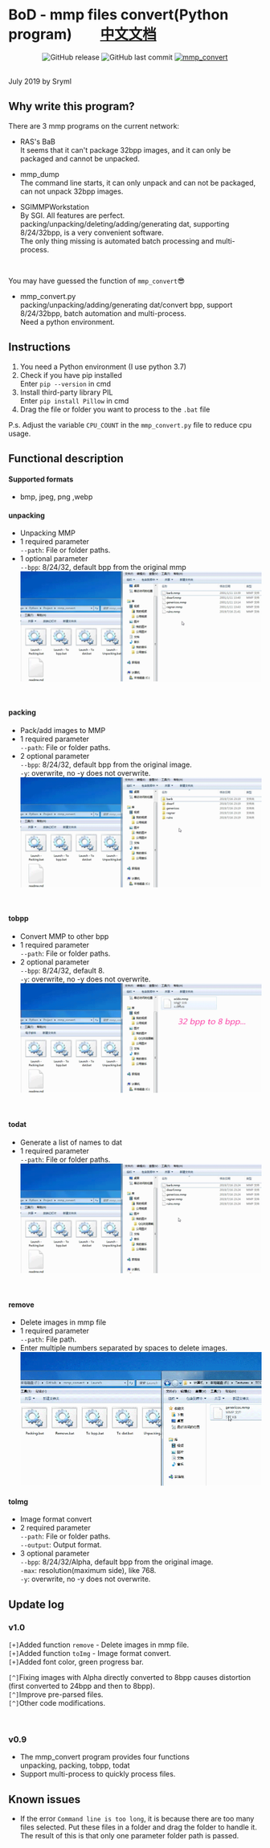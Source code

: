 # BoD - mmp files convert(Python program)&emsp;&emsp;[中文文档](https://github.com/Sryml/mmp_convert/blob/v1.0/readme_cn.md#readme)

<div align="center">
  <img alt="GitHub release" src="https://img.shields.io/github/release/sryml/mmp_convert.svg?style=plastic">
  
  <img alt="GitHub last commit" src="https://img.shields.io/github/last-commit/sryml/mmp_convert.svg?style=plastic">

<a href="http://www.arokhslair.net/forum/viewforum.php?f=24" target="_blank">
    <img src="https://img.shields.io/badge/Blade-mmp__convert-blue.svg?style=plastic&logo=appveyor" alt="mmp_convert">
  </a>
</div>

<br>

July 2019 by Sryml

## Why write this program?
There are 3 mmp programs on the current network:  
- RAS's BaB  
  It seems that it can't package 32bpp images, and it can only be packaged and cannot be unpacked.
  
- mmp_dump  
  The command line starts, it can only unpack and can not be packaged, can not unpack 32bpp images.
  
- SGIMMPWorkstation  
  By SGI. All features are perfect.  
  packing/unpacking/deleting/adding/generating dat, supporting 8/24/32bpp, is a very convenient software.  
  The only thing missing is automated batch processing and multi-process.
  
<br>
  
You may have guessed the function of `mmp_convert`:sunglasses:
- mmp_convert.py  
  packing/unpacking/adding/generating dat/convert bpp, support 8/24/32bpp, batch automation and multi-process.  
  Need a python environment.


## Instructions
1. You need a Python environment (I use python 3.7)
2. Check if you have pip installed  
  Enter `pip --version` in cmd
3. Install third-party library PIL  
  Enter `pip install Pillow` in cmd
4. Drag the file or folder you want to process to the `.bat` file

P.s. Adjust the variable `CPU_COUNT` in the `mmp_convert.py` file to reduce cpu usage.


## Functional description
#### Supported formats
- bmp, jpeg, png ,webp

#### unpacking  
- Unpacking MMP  
- 1 required parameter  
  `--path`: File or folder paths.
- 1 optional parameter  
  `--bpp`: 8/24/32, default bpp from the original mmp
![mmp-unpacking](https://raw.githubusercontent.com/Sryml/Image/master/GIF/mmp-unpacking.gif)

<br>

#### packing  
- Pack/add images to MMP  
- 1 required parameter  
  `--path`: File or folder paths.
- 2 optional parameter  
  `--bpp`: 8/24/32, default bpp from the original image.  
  `-y`: overwrite, no -y does not overwrite.
![mmp-packing](https://raw.githubusercontent.com/Sryml/Image/master/GIF/mmp-packing.gif)

<br>

#### tobpp  
- Convert MMP to other bpp  
- 1 required parameter  
  `--path`: File or folder paths.
- 2 optional parameter  
  `--bpp`: 8/24/32, default 8.  
  `-y`: overwrite, no -y does not overwrite.
![mmp-tobpp](https://raw.githubusercontent.com/Sryml/Image/master/GIF/mmp-tobpp.gif)

<br>

#### todat  
- Generate a list of names to dat  
- 1 required parameter  
  `--path`: File or folder paths.
![mmp-todat](https://raw.githubusercontent.com/Sryml/Image/master/GIF/mmp-todat.gif)

<br>

#### remove  
- Delete images in mmp file  
- 1 required parameter  
  `--path`: File path.
- Enter multiple numbers separated by spaces to delete images.
![mmp-remove](https://raw.githubusercontent.com/Sryml/Image/master/GIF/mmp-remove.gif)

#### toImg
- Image format convert  
- 2 required parameter  
  `--path`: File or folder paths.  
  `--output`: Output format.
- 3 optional parameter  
  `--bpp`: 8/24/32/Alpha, default bpp from the original image.  
  `-max`: resolution(maximum side), like 768.  
  `-y`: overwrite, no -y does not overwrite.

  
## Update log
### v1.0
`[+]`Added function `remove` - Delete images in mmp file.  
`[+]`Added function `toImg` - Image format convert.  
`[+]`Added font color, green progress bar.  

`[^]`Fixing images with Alpha directly converted to 8bpp causes distortion (first converted to 24bpp and then to 8bpp).  
`[^]`Improve pre-parsed files.  
`[^]`Other code modifications.

<br>
  
### v0.9
- The mmp_convert program provides four functions  
  unpacking, packing, tobpp, todat
- Support multi-process to quickly process files.

  
## Known issues
- If the error `Command line is too long`, it is because there are too many files selected. Put these files in a folder and drag the folder to handle it. The result of this is that only one parameter folder path is passed.

